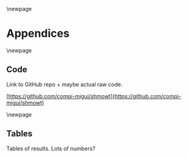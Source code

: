 \newpage
# Appendices

\newpage
## Code
Link to GitHub repo + maybe actual raw code.

[https://github.com/compi-migui/shmowt](https://github.com/compi-migui/shmowt)

\newpage
## Tables
Tables of results. Lots of numbers?
